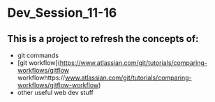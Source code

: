 # Dev_Session_11-16

## This is a project to refresh the concepts of:

  - git commands
  - [git workflow](https://www.atlassian.com/git/tutorials/comparing-workflows/gitflow
  workflowhttps://www.atlassian.com/git/tutorials/comparing-workflows/gitflow-workflow)
  - other useful web dev stuff


